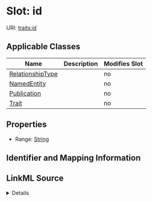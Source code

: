 

# Slot: id

URI: [traits:id](http://w3id.org/ontogpt/traits/id)



<!-- no inheritance hierarchy -->





## Applicable Classes

| Name | Description | Modifies Slot |
| --- | --- | --- |
| [RelationshipType](RelationshipType.md) |  |  no  |
| [NamedEntity](NamedEntity.md) |  |  no  |
| [Publication](Publication.md) |  |  no  |
| [Trait](Trait.md) |  |  no  |







## Properties

* Range: [String](String.md)





## Identifier and Mapping Information








## LinkML Source

<details>
```yaml
name: id
alias: id
domain_of:
- NamedEntity
- Publication
range: string

```
</details>
